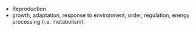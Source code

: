- Reproduction
- growth, adaptation, response to environment, order, regulation, energy processing (i.e. metabolism).